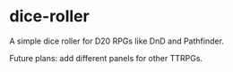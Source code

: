 # dice-roller

A simple dice roller for D20 RPGs like DnD and Pathfinder.

Future plans: add different panels for other TTRPGs.
